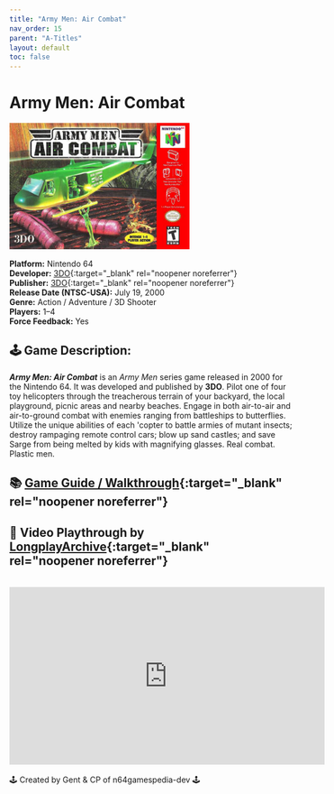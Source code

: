 ```yaml
---
title: "Army Men: Air Combat"
nav_order: 15
parent: "A-Titles"
layout: default
toc: false
---
```


# Army Men: Air Combat

<b>
<img src="https://raw.githubusercontent.com/N64Gamespedia/gdx/refs/heads/main/media/usa/Army-Men--Air-Combat-(USA).png" alt="Army Men: Air Combat Box Art (USA)" style="object-fit:cover;width:320px;height:224px"/>
</b>

**Platform:** Nintendo 64  
**Developer:** [3DO](https://en.wikipedia.org/wiki/The_3DO_Company){:target="_blank" rel="noopener noreferrer"}  
**Publisher:** [3DO](https://en.wikipedia.org/wiki/The_3DO_Company){:target="_blank" rel="noopener noreferrer"}  
**Release Date (NTSC-USA):** July 19, 2000  
**Genre:** Action / Adventure / 3D Shooter  
**Players:** 1–4  
**Force Feedback:** Yes  

## 🕹️ Game Description:

<em><strong>Army Men: Air Combat</strong></em> is an <em>Army Men</em> series game released in 2000 for the Nintendo 64. It was developed and published by <strong>3DO</strong>. Pilot one of four toy helicopters through the treacherous terrain of your backyard, the local playground, picnic areas and nearby beaches. Engage in both air-to-air and air-to-ground combat with enemies ranging from battleships to butterflies. Utilize the unique abilities of each 'copter to battle armies of mutant insects; destroy rampaging remote control cars; blow up sand castles; and save Sarge from being melted by kids with magnifying glasses. Real combat. Plastic men.

## 📚 [Game Guide / Walkthrough](https://gamefaqs.gamespot.com/n64/196647-army-men-air-combat/faqs/17034){:target="_blank" rel="noopener noreferrer"}

## 🎥 Video Playthrough by [LongplayArchive](https://www.youtube.com/channel/UCM8XzXipyTsylZ_WsGKmdKQ){:target="_blank" rel="noopener noreferrer"}  
<br />
<iframe width="560" height="315" src="https://www.youtube.com/embed/eYri2G3Ztco" title="Army Men: Air Combat – Full Playthrough by LongplayArchive" frameborder="0" allowfullscreen></iframe>

🕹️ Created by Gent & CP of n64gamespedia-dev 🕹️

<!-- Vault Format: n64gamespedia-dev -->
<!-- Protocol Source: _vault-specs/format-protocol.md -->
